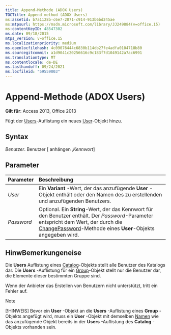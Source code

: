 ```yaml
---
title: Append-Methode (ADOX Users)
TOCTitle: Append method (ADOX Users)
ms:assetid: b7a1128b-c6e7-2071-c914-913b6bd245ae
ms:mtpsurl: https://msdn.microsoft.com/library/JJ249884(v=office.15)
ms:contentKeyID: 48547302
ms.date: 09/18/2015
mtps_version: v=office.15
ms.localizationpriority: medium
ms.openlocfilehash: 4c09076444c6830b114db27fe4adfa0104718b80
ms.sourcegitcommit: a1d9041c20256616c9c183f7d1049142a7ac6991
ms.translationtype: MT
ms.contentlocale: de-DE
ms.lasthandoff: 09/24/2021
ms.locfileid: "59559003"
---
```

# <a name="append-method-adox-users"></a>Append-Methode (ADOX Users)

**Gilt für**: Access 2013, Office 2013

Fügt der [Users](user-object-adox.md)-Auflistung ein neues [User](users-collection-adox.md)-Objekt hinzu.

## <a name="syntax"></a>Syntax

*Benutzer*. Benutzer \[ anhängen ,*Kennwort*\]

## <a name="parameters"></a>Parameter

|Parameter|Beschreibung|
|:--------|:----------|
|*User* |Ein **Variant** -Wert, der das anzufügende **User** -Objekt enthält oder den Namen des zu erstellenden und anzufügenden Benutzers.|
|*Password* |Optional. Ein **String**-Wert, der das Kennwort für den Benutzer enthält. Der *Password*-Parameter entspricht dem Wert, der durch die [ChangePassword](changepassword-method-adox.md)-Methode eines **User**-Objekts angegeben wird.|

## <a name="remarks"></a>HinwBemerkungeneise

Die **Users** Auflistung eines [Catalog](catalog-object-adox.md)-Objekts stellt alle Benutzer des Katalogs dar. Die **Users** -Auflistung für ein [Group](group-object-adox.md)-Objekt stellt nur die Benutzer dar, die Elemente dieser bestimmten Gruppe sind.

Wenn der Anbieter das Erstellen von Benutzern nicht unterstützt, tritt ein Fehler auf.

> [!NOTE]
> [!HINWEIS] Bevor ein **User** -Objekt an die **Users** -Auflistung eines **Group** -Objekts angefügt wird, muss ein **User** -Objekt mit demselben [Namen](name-property-adox.md) wie das anzufügende Objekt bereits in der **Users** -Auflistung des **Catalog** -Objekts vorhanden sein.


